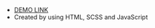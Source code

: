 - [DEMO LINK](https://misha200119.github.io/Bakerlab-landing/)
- Created by using HTML, SCSS and JavaScript
